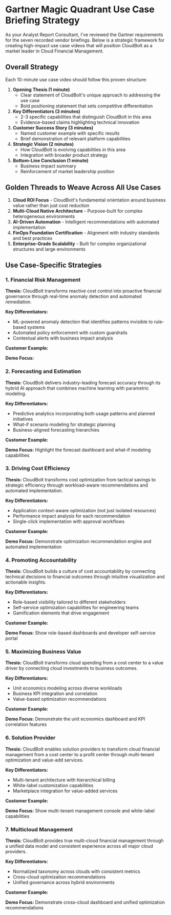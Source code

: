 # Gartner Magic Quadrant Use Case Briefing Strategy

As your Analyst Report Consultant, I've reviewed the Gartner requirements for the seven recorded vendor briefings. Below is a strategic framework for creating high-impact use case videos that will position CloudBolt as a market leader in Cloud Financial Management.

## Overall Strategy

Each 10-minute use case video should follow this proven structure:
1. **Opening Thesis (1 minute)**
    - Clear statement of CloudBolt's unique approach to addressing the use case
    - Bold positioning statement that sets competitive differentiation
2. **Key Differentiators (3 minutes)**
    - 2-3 specific capabilities that distinguish CloudBolt in this area
    - Evidence-based claims highlighting technical innovation
3. **Customer Success Story (3 minutes)**
    - Named customer example with specific results
    - Brief demonstration of relevant platform capabilities
4. **Strategic Vision (2 minutes)**
    - How CloudBolt is evolving capabilities in this area
    - Integration with broader product strategy
5. **Bottom-Line Conclusion (1 minute)**
    - Business impact summary
    - Reinforcement of market leadership position

## Golden Threads to Weave Across All Use Cases

1. **Cloud ROI Focus** - CloudBolt's fundamental orientation around business value rather than just cost reduction
2. **Multi-Cloud Native Architecture** - Purpose-built for complex heterogeneous environments
3. **AI-Driven Automation** - Intelligent recommendations with automated implementation
4. **FinOps Foundation Certification** - Alignment with industry standards and best practices
5. **Enterprise-Grade Scalability** - Built for complex organizational structures and large environments

## Use Case-Specific Strategies

### 1. Financial Risk Management
**Thesis:** CloudBolt transforms reactive cost control into proactive financial governance through real-time anomaly detection and automated remediation.

**Key Differentiators:**
- ML-powered anomaly detection that identifies patterns invisible to rule-based systems
- Automated policy enforcement with custom guardrails
- Contextual alerts with business impact analysis

**Customer Example:** 

**Demo Focus:** 

### 2. Forecasting and Estimation
**Thesis:** CloudBolt delivers industry-leading forecast accuracy through its hybrid AI approach that combines machine learning with parametric modeling.

**Key Differentiators:**
- Predictive analytics incorporating both usage patterns and planned initiatives
- What-if scenario modeling for strategic planning
- Business-aligned forecasting hierarchies

**Customer Example:** 

**Demo Focus:** Highlight the forecast dashboard and what-if modeling capabilities

### 3. Driving Cost Efficiency
**Thesis:** CloudBolt transforms cost optimization from tactical savings to strategic efficiency through workload-aware recommendations and automated implementation.

**Key Differentiators:**
- Application context-aware optimization (not just isolated resources)
- Performance impact analysis for each recommendation
- Single-click implementation with approval workflows

**Customer Example:** 

**Demo Focus:** Demonstrate optimization recommendation engine and automated implementation

### 4. Promoting Accountability
**Thesis:** CloudBolt builds a culture of cost accountability by connecting technical decisions to financial outcomes through intuitive visualization and actionable insights.

**Key Differentiators:**
- Role-based visibility tailored to different stakeholders
- Self-service optimization capabilities for engineering teams
- Gamification elements that drive engagement

**Customer Example:** 

**Demo Focus:** Show role-based dashboards and developer self-service portal

### 5. Maximizing Business Value
**Thesis:** CloudBolt transforms cloud spending from a cost center to a value driver by connecting cloud investments to business outcomes.

**Key Differentiators:**
- Unit economics modeling across diverse workloads
- Business KPI integration and correlation
- Value-based optimization recommendations

**Customer Example:** 

**Demo Focus:** Demonstrate the unit economics dashboard and KPI correlation features

### 6. Solution Provider
**Thesis:** CloudBolt enables solution providers to transform cloud financial management from a cost center to a profit center through multi-tenant optimization and value-add services.

**Key Differentiators:**
- Multi-tenant architecture with hierarchical billing
- White-label customization capabilities
- Marketplace integration for value-added services

**Customer Example:** 

**Demo Focus:** Show multi-tenant management console and white-label capabilities

### 7. Multicloud Management

**Thesis:** CloudBolt provides true multi-cloud financial management through a unified data model and consistent experience across all major cloud providers.

**Key Differentiators:**
- Normalized taxonomy across clouds with consistent metrics
- Cross-cloud optimization recommendations
- Unified governance across hybrid environments

**Customer Example:** 

**Demo Focus:** Demonstrate cross-cloud dashboard and unified optimization recommendations

